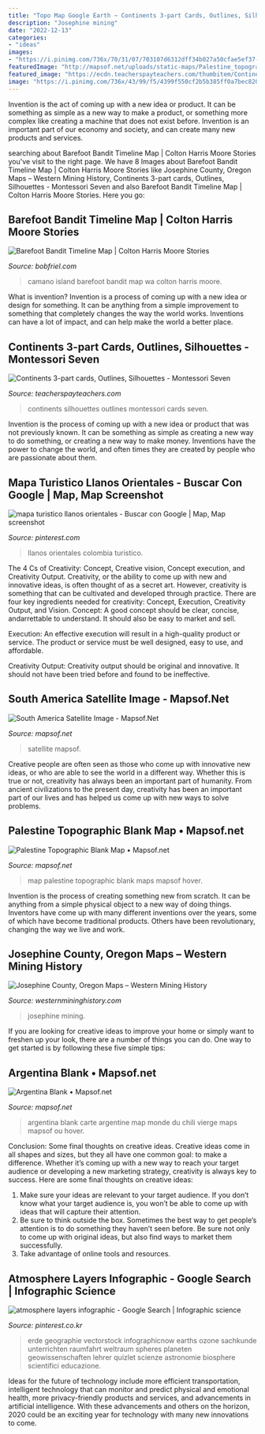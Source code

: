 ```yaml
---
title: "Topo Map Google Earth ~ Continents 3-part Cards, Outlines, Silhouettes"
description: "Josephine mining"
date: "2022-12-13"
categories:
- "ideas"
images:
- "https://i.pinimg.com/736x/70/31/07/703107d6312dff34b027a50cfae5ef37--google-search.jpg"
featuredImage: "http://mapsof.net/uploads/static-maps/Palestine_topographic_blank_map.jpg"
featured_image: "https://ecdn.teacherspayteachers.com/thumbitem/Continents-3-part-cards-in-Print-D-Nealian-Cursive-outlines-and-silhouettes-3202333-1501100043/original-3202333-3.jpg"
image: "https://i.pinimg.com/736x/43/99/f5/4399f550cf2b5b385ff0a7bec820096f.jpg"
---
```



Invention is the act of coming up with a new idea or product. It can be something as simple as a new way to make a product, or something more complex like creating a machine that does not exist before. Invention is an important part of our economy and society, and can create many new products and services.

	

		
searching about Barefoot Bandit Timeline Map | Colton Harris Moore Stories you've visit to the right page. We have 8 Images about Barefoot Bandit Timeline Map | Colton Harris Moore Stories like Josephine County, Oregon Maps – Western Mining History, Continents 3-part cards, Outlines, Silhouettes - Montessori Seven and also Barefoot Bandit Timeline Map | Colton Harris Moore Stories. Here you go:
		
    
## Barefoot Bandit Timeline Map | Colton Harris Moore Stories

<img loading=lazy src="http://bobfriel.com/wp-content/uploads/2012/02/Camano-Island-static.jpg" onerror="this.onerror=null;this.src='https://tse3.mm.bing.net/th?id=OIP.cQfQRWfkFcgfONJ0QAT0aAHaFK&amp;pid=15.1';" alt="Barefoot Bandit Timeline Map | Colton Harris Moore Stories">

_Source: bobfriel.com_

>camano island barefoot bandit map wa colton harris moore. 

	

What is invention?
Invention is a process of coming up with a new idea or design for something. It can be anything from a simple improvement to something that completely changes the way the world works. Inventions can have a lot of impact, and can help make the world a better place.

    
## Continents 3-part Cards, Outlines, Silhouettes - Montessori Seven

<img loading=lazy src="https://ecdn.teacherspayteachers.com/thumbitem/Continents-3-part-cards-in-Print-D-Nealian-Cursive-outlines-and-silhouettes-3202333-1501100043/original-3202333-3.jpg" onerror="this.onerror=null;this.src='https://tse3.mm.bing.net/th?id=OIP.rsEbAVSTTaDuVnqdTm2e4AAAAA&amp;pid=15.1';" alt="Continents 3-part cards, Outlines, Silhouettes - Montessori Seven">

_Source: teacherspayteachers.com_

>continents silhouettes outlines montessori cards seven. 

	

Invention is the process of coming up with a new idea or product that was not previously known. It can be something as simple as creating a new way to do something, or creating a new way to make money. Inventions have the power to change the world, and often times they are created by people who are passionate about them.

    
## Mapa Turistico Llanos Orientales - Buscar Con Google | Map, Map Screenshot

<img loading=lazy src="https://i.pinimg.com/736x/70/31/07/703107d6312dff34b027a50cfae5ef37--google-search.jpg" onerror="this.onerror=null;this.src='https://tse3.mm.bing.net/th?id=OIP._FcIv_tjdfuaHffjZK_dNQHaGU&amp;pid=15.1';" alt="mapa turistico llanos orientales - Buscar con Google | Map, Map screenshot">

_Source: pinterest.com_

>llanos orientales colombia turistico. 

	

The 4 Cs of Creativity: Concept, Creative vision, Concept execution, and Creativity Output.
Creativity, or the ability to come up with new and innovative ideas, is often thought of as a secret art. However, creativity is something that can be cultivated and developed through practice. There are four key ingredients needed for creativity: Concept, Execution, Creativity Output, and Vision.
Concept: A good concept should be clear, concise, andarrettable to understand. It should also be easy to market and sell.

Execution: An effective execution will result in a high-quality product or service. The product or service must be well designed, easy to use, and affordable.

Creativity Output: Creativity output should be original and innovative. It should not have been tried before and found to be ineffective.

    
## South America Satellite Image - Mapsof.Net

<img loading=lazy src="https://www.mapsof.net/uploads/static-maps/south_america_satellite_image.jpg" onerror="this.onerror=null;this.src='https://tse2.mm.bing.net/th?id=OIP.0KRTElRJpvQ7ustuPjDaXgHaL8&amp;pid=15.1';" alt="South America Satellite Image - Mapsof.Net">

_Source: mapsof.net_

>satellite mapsof. 

	

Creative people are often seen as those who come up with innovative new ideas, or who are able to see the world in a different way. Whether this is true or not, creativity has always been an important part of humanity. From ancient civilizations to the present day, creativity has been an important part of our lives and has helped us come up with new ways to solve problems.

    
## Palestine Topographic Blank Map • Mapsof.net

<img loading=lazy src="http://mapsof.net/uploads/static-maps/Palestine_topographic_blank_map.jpg" onerror="this.onerror=null;this.src='https://tse1.mm.bing.net/th?id=OIP.gGGIHcwOVf2RAzqvWBqEgAHaMb&amp;pid=15.1';" alt="Palestine Topographic Blank Map • Mapsof.net">

_Source: mapsof.net_

>map palestine topographic blank maps mapsof hover. 

	

Invention is the process of creating something new from scratch. It can be anything from a simple physical object to a new way of doing things. Inventors have come up with many different inventions over the years, some of which have become traditional products. Others have been revolutionary, changing the way we live and work.

    
## Josephine County, Oregon Maps – Western Mining History

<img loading=lazy src="https://westernmininghistory.com/wp-content/uploads/2020/11/Josephine_County_V2_sample1.jpg" onerror="this.onerror=null;this.src='https://tse4.mm.bing.net/th?id=OIP.yqSXp2NZLXWr7LmqLNyXRAHaFK&amp;pid=15.1';" alt="Josephine County, Oregon Maps – Western Mining History">

_Source: westernmininghistory.com_

>josephine mining. 

	

If you are looking for creative ideas to improve your home or simply want to freshen up your look, there are a number of things you can do. One way to get started is by following these five simple tips: 

    
## Argentina Blank • Mapsof.net

<img loading=lazy src="http://mapsof.net/uploads/static-maps/Argentina_blank.png" onerror="this.onerror=null;this.src='https://tse2.mm.bing.net/th?id=OIP.5M7iOn0wDrC_Fw4ohrbDrAHaOU&amp;pid=15.1';" alt="Argentina Blank • Mapsof.net">

_Source: mapsof.net_

>argentina blank carte argentine map monde du chili vierge maps mapsof ou hover. 

	

Conclusion: Some final thoughts on creative ideas.
Creative ideas come in all shapes and sizes, but they all have one common goal: to make a difference. Whether it’s coming up with a new way to reach your target audience or developing a new marketing strategy, creativity is always key to success. Here are some final thoughts on creative ideas: 
1. Make sure your ideas are relevant to your target audience. If you don’t know what your target audience is, you won’t be able to come up with ideas that will capture their attention. 
2. Be sure to think outside the box. Sometimes the best way to get people’s attention is to do something they haven’t seen before. Be sure not only to come up with original ideas, but also find ways to market them successfully. 
3. Take advantage of online tools and resources.

    
## Atmosphere Layers Infographic - Google Search | Infographic Science

<img loading=lazy src="https://i.pinimg.com/736x/43/99/f5/4399f550cf2b5b385ff0a7bec820096f.jpg" onerror="this.onerror=null;this.src='https://tse3.mm.bing.net/th?id=OIP.JEyrvt6HaQw8BbnuZYiHxAHaIA&amp;pid=15.1';" alt="atmosphere layers infographic - Google Search | Infographic science">

_Source: pinterest.co.kr_

>erde geographie vectorstock infographicnow earths ozone sachkunde unterrichten raumfahrt weltraum spheres planeten geowissenschaften lehrer quizlet scienze astronomie biosphere scientifici educazione. 

	

Ideas for the future of technology include more efficient transportation, intelligent technology that can monitor and predict physical and emotional health, more privacy-friendly products and services, and advancements in artificial intelligence. With these advancements and others on the horizon, 2020 could be an exciting year for technology with many new innovations to come.

